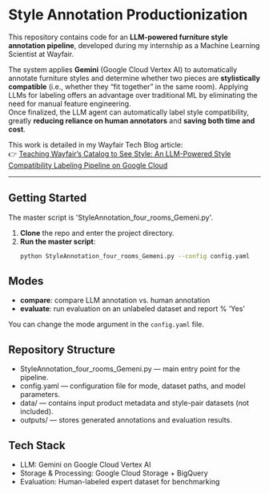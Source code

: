 # Style Annotation Productionization

This repository contains code for an **LLM-powered furniture style annotation pipeline**, 
developed during my internship as a Machine Learning Scientist at Wayfair.  

The system applies **Gemini** (Google Cloud Vertex AI) to automatically annotate furniture 
styles and determine whether two pieces are **stylistically compatible** 
(i.e., whether they “fit together” in the same room). Applying LLMs for labeling offers an advantage over traditional ML by eliminating the need for manual feature engineering.   
Once finalized, the LLM agent can automatically label style compatibility, greatly **reducing reliance on human annotators** and **saving both time and cost**.

This work is detailed in my Wayfair Tech Blog article:  
👉 [Teaching Wayfair’s Catalog to See Style: An LLM-Powered Style Compatibility Labeling Pipeline on Google Cloud](https://www.aboutwayfair.com/careers/tech-blog/teaching-wayfairs-catalog-to-see-style-an-llm-powered-style-compatibility-labeling-pipeline-on-google-cloud)

---

## Getting Started
The master script is 'StyleAnnotation_four_rooms_Gemeni.py'.  
1. **Clone** the repo and enter the project directory.
2. **Run the master script**:
   ```bash
   python StyleAnnotation_four_rooms_Gemeni.py --config config.yaml


## Modes
- **compare**: compare LLM annotation vs. human annotation
- **evaluate**: run evaluation on an unlabeled dataset and report % 'Yes'

You can change the mode argument in the `config.yaml` file.

## Repository Structure  
- StyleAnnotation_four_rooms_Gemeni.py — main entry point for the pipeline.  
- config.yaml — configuration file for mode, dataset paths, and model parameters.  
- data/ — contains input product metadata and style-pair datasets (not included).  
- outputs/ — stores generated annotations and evaluation results.  

## Tech Stack  
- LLM: Gemini on Google Cloud Vertex AI  
- Storage & Processing: Google Cloud Storage + BigQuery  
- Evaluation: Human-labeled expert dataset for benchmarking


 

